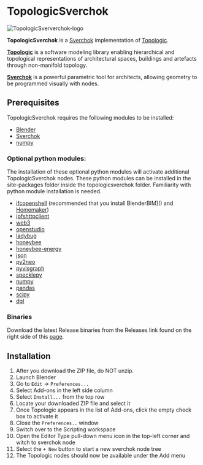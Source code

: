 # TopologicSverchok

![TopologicSververchok-logo](assets/TopologicSverchok-Logo-500x250.png)

**TopologicSverchok** is a [Sverchok](http://nortikin.github.io/sverchok/) implementation of [Topologic](https://topologic.app). 

[**Topologic**](https://topologic.app/) is a software modeling library enabling hierarchical and topological representations of architectural spaces, buildings and artefacts through non-manifold topology. 

[**Sverchok**](http://nortikin.github.io/sverchok/) is a powerful parametric tool for architects, allowing geometry to be programmed visually with nodes. 


## Prerequisites

TopologicSverchok requires the following modules to be installed:

* [Blender](https://www.blender.org/)
* [Sverchok](https://github.com/nortikin/sverchok/)
* [numpy](https://numpy.org/)

### Optional python modules:

The installation of these optional python modules will activate additional TopologicSverchok nodes. These python modules can be installed in the site-packages folder inside the topologicsverchok folder. Familiarity with python module installation is needed.

* [ifcopenshell]() (recommended that you install BlenderBIM]() and [Homemaker]())
* [ipfshttpclient](https://pypi.org/project/ipfshttpclient/)
* [web3](https://web3py.readthedocs.io/en/stable/)
* [openstudio](https://openstudio.net/)
* [ladybug](https://www.ladybug.tools/)
* [honeybee](https://www.ladybug.tools/honeybee.html)
* [honeybee-energy](https://github.com/ladybug-tools/honeybee-energy)
* [json](https://docs.python.org/3/library/json.html)
* [py2neo](https://py2neo.org/)
* [pyvisgraph](https://github.com/TaipanRex/pyvisgraph)
* [specklepy](https://github.com/specklesystems/specklepy)
* [numpy](https://numpy.org/)
* [pandas](https://pandas.pydata.org/)
* [scipy](https://scipy.org/)
* [dgl](https://github.com/dmlc/dgl)

### Binaries

Download the latest Release binaries from the Releases link found on the right side of this [page](https://github.com/wassimj/TopologicSverchok/releases).

## Installation

1. After you download the ZIP file, do NOT unzip.
1. Launch Blender
1. Go to `Edit` -> `Preferences...`
1. Select Add-ons in the left side column
1. Select `Install...` from the top row
1. Locate your downloaded ZIP file and select it
1. Once Topologic appears in the list of Add-ons, click the empty check box to activate it
1. Close the `Preferences..` window
1. Switch over to the Scripting workspace
1. Open the Editor Type pull-down menu icon in the top-left corner and witch to sverchok node
1. Select the `+ New` button to start a new sverchok node tree
1. The Topologic nodes should now be available under the Add menu
